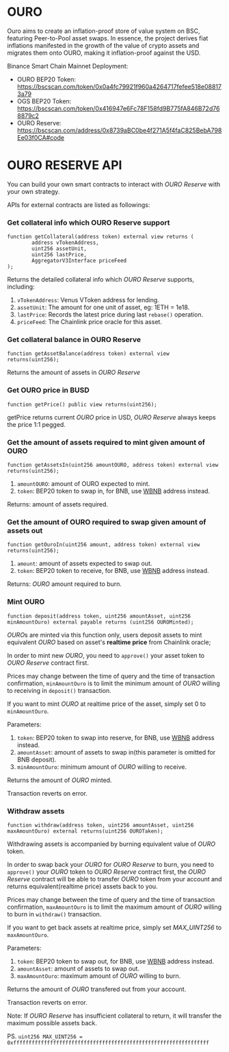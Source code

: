OURO 
===
Ouro aims to create an inflation-proof store of value system on BSC, featuring Peer-to-Pool asset swaps. In essence, the project derives fiat inflations manifested in the growth of the value of crypto assets and migrates them onto OURO, making it inflation-proof against the USD.

Binance Smart Chain Mainnet Deployment:

* OURO BEP20 Token: https://bscscan.com/token/0x0a4fc79921f960a4264717fefee518e088173a79
* OGS BEP20 Token: https://bscscan.com/token/0x416947e6Fc78F158fd9B775fA846B72d768879c2
* OURO Reserve: https://bscscan.com/address/0x8739aBC0be4f271A5f4faC825BebA798Ee03f0CA#code

OURO RESERVE API
===
You can build your own smart contracts to interact with *OURO Reserve* with your own strategy.

APIs for external contracts are listed as followings:

### Get collateral info which OURO Reserve support

```solidity
function getCollateral(address token) external view returns (
        address vTokenAddress,
        uint256 assetUnit,
        uint256 lastPrice,
        AggregatorV3Interface priceFeed
);
```
Returns the detailed collateral info which *OURO Reserve* supports, including:
1. `vTokenAddress`: Venus VToken address for lending.
2. `assetUnit`: The amount for one unit of asset, eg: 1ETH = 1e18.
3. `lastPrice`: Records the latest price during last `rebase()` operation.
4. `priceFeed`: The Chainlink price oracle for this asset.

### Get collateral balance in OURO Reserve

```solidity
function getAssetBalance(address token) external view returns(uint256);
```
Returns the amount of assets in *OURO Reserve*

### Get OURO price in BUSD
```solidity
function getPrice() public view returns(uint256);
```
getPrice returns current *OURO* price in USD, *OURO Reserve* always keeps the price 1:1 pegged.

### Get the amount of assets required to mint given amount of OURO
```solidity
function getAssetsIn(uint256 amountOURO, address token) external view returns(uint256);
```
1. `amountOURO`: amount of OURO expected to mint.
2. `token`: BEP20 token to swap in, for BNB, use [WBNB](https://bscscan.com/token/0xbb4CdB9CBd36B01bD1cBaEBF2De08d9173bc095c) address instead.

Returns: amount of assets required.

### Get the amount of OURO required to swap given amount of assets out
```solidity
function getOuroIn(uint256 amount, address token) external view returns(uint256);
```
1. `amount`: amount of assets expected to swap out.
2. `token`: BEP20 token to receive, for BNB, use [WBNB](https://bscscan.com/token/0xbb4CdB9CBd36B01bD1cBaEBF2De08d9173bc095c) address instead.

Returns: *OURO* amount required to burn.

### Mint OURO
```solidity
function deposit(address token, uint256 amountAsset, uint256 minAmountOuro) external payable returns (uint256 OUROMinted);
```
*OURO*s are minted via this function only, users deposit assets to mint equivalent *OURO* based on asset's **realtime price** from Chainlink oracle;

In order to mint new *OURO*, you need to `approve()` your asset token to *OURO Reserve* contract first.

Prices may change between the time of query and the time of transaction confirmation, 
`minAmountOuro` is to limit the minimum amount of *OURO* willing to receiving in `deposit()` transaction.

If you want to mint *OURO* at realtime price of the asset, simply set 0 to `minAmountOuro`.

Parameters:

1. `token`: BEP20 token to swap into reserve, for BNB, use [WBNB](https://bscscan.com/token/0xbb4CdB9CBd36B01bD1cBaEBF2De08d9173bc095c) address instead.
2. `amountAsset`: amount of assets to swap in(this parameter is omitted for BNB deposit).
3. `minAmountOuro`: minimum amount of *OURO* willing to receive.

Returns the amount of *OURO* minted.

Transaction reverts on error.

### Withdraw assets
```solidity
function withdraw(address token, uint256 amountAsset, uint256 maxAmountOuro) external returns(uint256 OUROTaken);
```
Withdrawing assets is accompanied by burning equivalent value of *OURO* token.

In order to swap back your *OURO* for *OURO Reserve* to burn, you need to `approve()` your *OURO* token to *OURO Reserve* contract first, 
the *OURO Reserve* contract will be able to transfer *OURO* token from your account and returns equivalent(realtime price) assets back to you.

Prices may change between the time of query and the time of transaction confirmation, 
`maxAmountOuro` is to limit the maximum amount of *OURO* willing to burn in `withdraw()` transaction.

If you want to get back assets at realtime price, simply set *MAX_UINT256* to `maxAmountOuro`.

Parameters:

1. `token`: BEP20 token to swap out, for BNB, use [WBNB](https://bscscan.com/token/0xbb4CdB9CBd36B01bD1cBaEBF2De08d9173bc095c) address instead.
2. `amountAsset`: amount of assets to swap out.
3. `maxAmountOuro`: maximum amount of *OURO* willing to burn.

Returns the amount of *OURO* transfered out from your account.

Transaction reverts on error. 

Note: If *OURO Reserve* has insufficient collateral to return, it will transfer the maximum possible assets back.

PS. `uint256 MAX_UINT256 = 0xffffffffffffffffffffffffffffffffffffffffffffffffffffffffffffffff`
